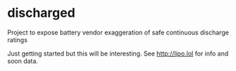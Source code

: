 # discharged
Project to expose battery vendor exaggeration of safe continuous discharge ratings

Just getting started but this will be interesting. See http://lipo.lol for info and soon data.
